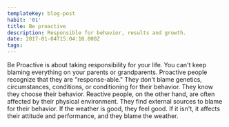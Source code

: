 ```yaml
---
templateKey: blog-post
habit: '01'
title: Be proactive
description: Responsible for behavior, results and growth.
date: 2017-01-04T15:04:10.000Z
tags:
---
```

Be Proactive is about taking responsibility for your life. You can't keep blaming everything on your parents or grandparents. Proactive people recognize that they are "response-able." They don't blame genetics, circumstances, conditions, or conditioning for their behavior. They know they choose their behavior. Reactive people, on the other hand, are often affected by their physical environment. They find external sources to blame for their behavior. If the weather is good, they feel good. If it isn't, it affects their attitude and performance, and they blame the weather.



